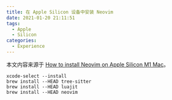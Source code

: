 ```yaml
---
title: 在 Apple Silicon 设备中安装 Neovim
date: 2021-01-20 21:11:51
tags:
  - Apple
  - Silicon
categories:
  - Experience
---
```


本文内容来源于 [How to install Neovim on Apple Silicon M1 Mac](https://dev.to/craftzdog/how-to-install-neovim-on-apple-silicon-m1-mac-27ke)。

<!--more-->

```shell
xcode-select --install
brew install --HEAD tree-sitter
brew install --HEAD luajit
brew install --HEAD neovim
```
